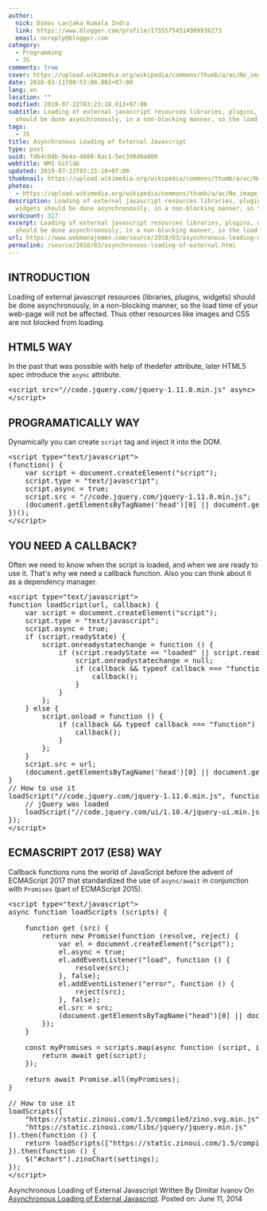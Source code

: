 ```yaml
---
author:
  nick: Dimas Lanjaka Kumala Indra
  link: https://www.blogger.com/profile/17555754514989936273
  email: noreply@blogger.com
category:
  - Programming
  - JS
comments: true
cover: https://upload.wikimedia.org/wikipedia/commons/thumb/a/ac/No_image_available.svg/2048px-No_image_available.svg.png
date: 2018-03-11T00:53:00.002+07:00
lang: en
location: ""
modified: 2019-07-22T03:23:18.013+07:00
subtitle: Loading of external javascript resources libraries, plugins, widgets
  should be done asynchronously, in a non-blocking manner, so the load
tags:
  - JS
title: Asynchronous Loading of External Javascript
type: post
uuid: fdb4c0db-0e4a-4888-8ac1-5ec390d0a800
webtitle: WMI Gitlab
updated: 2019-07-22T03:23:18+07:00
thumbnail: https://upload.wikimedia.org/wikipedia/commons/thumb/a/ac/No_image_available.svg/2048px-No_image_available.svg.png
photos:
  - https://upload.wikimedia.org/wikipedia/commons/thumb/a/ac/No_image_available.svg/2048px-No_image_available.svg.png
description: Loading of external javascript resources libraries, plugins,
  widgets should be done asynchronously, in a non-blocking manner, so the load
wordcount: 327
excerpt: Loading of external javascript resources libraries, plugins, widgets
  should be done asynchronously, in a non-blocking manner, so the load
url: https://www.webmanajemen.com/source/2018/03/asynchronous-loading-of-external.html
permalink: /source/2018/03/asynchronous-loading-of-external.html
---
```


<h2>INTRODUCTION</h2><div>Loading of external javascript resources (libraries, plugins, widgets) should be done asynchronously, in a non-blocking manner, so the load time of your web-page will not be affected. Thus other resources like images and CSS are not blocked from loading.</div><h2>HTML5 WAY</h2><div>In the past that was possible with help of thedefer&nbsp;attribute, later HTML5 spec introduce the&nbsp;<code>async</code>&nbsp;attribute.</div><pre>&lt;script src="//code.jquery.com/jquery-1.11.0.min.js" async&gt;<br>&lt;/script&gt;</pre><h2>PROGRAMATICALLY WAY</h2><div>Dynamically you can create&nbsp;<code>script</code>&nbsp;tag and inject it into the DOM.</div><pre class="prettyprint lang-html">&lt;script type="text/javascript"&gt;<br>(function() {<br>    var script = document.createElement("script");<br>    script.type = "text/javascript";<br>    script.async = true;<br>    script.src = "//code.jquery.com/jquery-1.11.0.min.js";<br>    (document.getElementsByTagName('head')[0] || document.getElementsByTagName('body')[0]).appendChild(script);<br>})();<br>&lt;/script&gt;</pre><h2>YOU NEED A CALLBACK?</h2><div>Often we need to know when the script is loaded, and when we are ready to use it. That's why we need a callback function. Also you can think about it as a dependency manager.</div><pre class="prettyprint lang-html">&lt;script type="text/javascript"&gt;<br>function loadScript(url, callback) {<br>    var script = document.createElement("script");<br>    script.type = "text/javascript";<br>    script.async = true;<br>    if (script.readyState) {<br>        script.onreadystatechange = function () {<br>            if (script.readyState == "loaded" || script.readyState == "complete") {<br>                script.onreadystatechange = null;<br>                if (callback &amp;&amp; typeof callback === "function") {<br>                    callback();<br>                }<br>            }<br>        };<br>    } else {<br>        script.onload = function () {<br>            if (callback &amp;&amp; typeof callback === "function") {<br>                callback();<br>            }<br>        };<br>    }<br>    script.src = url;<br>    (document.getElementsByTagName('head')[0] || document.getElementsByTagName('body')[0]).appendChild(script);<br>}<br>// How to use it<br>loadScript("//code.jquery.com/jquery-1.11.0.min.js", function () {<br>    // jQuery was loaded<br>    loadScript("//code.jquery.com/ui/1.10.4/jquery-ui.min.js");<br>});<br>&lt;/script&gt;</pre><h2 id="ECMAScript2017">ECMASCRIPT 2017 (ES8) WAY</h2><div>Callback functions runs the world of JavaScript before the advent of ECMAScript 2017 that standardized the use of&nbsp;<code>async/await</code>&nbsp;in conjunction with&nbsp;<code>Promises</code>&nbsp;(part of ECMAScript 2015).</div><pre class="prettyprint">&lt;script type="text/javascript"&gt;<br>async function loadScripts (scripts) {<br>    <br>    function get (src) {<br>        return new Promise(function (resolve, reject) {<br>            var el = document.createElement("script");<br>            el.async = true;<br>            el.addEventListener("load", function () {<br>                resolve(src);<br>            }, false);<br>            el.addEventListener("error", function () {<br>                reject(src);<br>            }, false);<br>            el.src = src;<br>            (document.getElementsByTagName("head")[0] || document.getElementsByTagName("body")[0]).appendChild(el);<br>        });<br>    }<br><br>    const myPromises = scripts.map(async function (script, index) {<br>        return await get(script);<br>    });<br><br>    return await Promise.all(myPromises);<br>}<br><br>// How to use it<br>loadScripts([<br>    "https://static.zinoui.com/1.5/compiled/zino.svg.min.js",<br>    "https://static.zinoui.com/libs/jquery/jquery.min.js"<br>]).then(function () {<br>    return loadScripts(["https://static.zinoui.com/1.5/compiled/zino.chart.min.js"]);<br>}).then(function () {<br>    $("#chart").zinoChart(settings);<br>});<br>&lt;/script&gt;</pre><div>Asynchronous Loading of External Javascript Written By Dimitar Ivanov On <a href="https://zinoui.com/blog/asynchronous-loading-external-javascript" rel="noopener noreferer nofollow">Asynchronous Loading of External Javascript</a>. Posted on: June 11, 2014 </div>